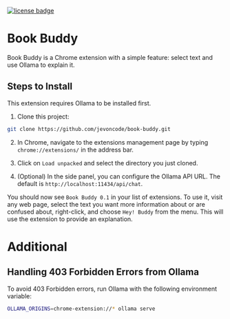 [![license badge](https://img.shields.io/badge/license-Apache--2.0-green.svg)](LICENSE)

# Book Buddy

Book Buddy is a Chrome extension with a simple feature: select text and use Ollama to explain it.

## Steps to Install

This extension requires Ollama to be installed first.

1. Clone this project:
```bash
git clone https://github.com/jevoncode/book-buddy.git
```

2. In Chrome, navigate to the extensions management page by typing `chrome://extensions/` in the address bar.

3. Click on `Load unpacked` and select the directory you just cloned.

4. (Optional) In the side panel, you can configure the Ollama API URL. The default is `http://localhost:11434/api/chat`.

You should now see `Book Buddy 0.1` in your list of extensions. To use it, visit any web page, select the text you want more information about or are confused about, right-click, and choose `Hey! Buddy` from the menu. This will use the extension to provide an explanation.

# Additional

## Handling 403 Forbidden Errors from Ollama

To avoid 403 Forbidden errors, run Ollama with the following environment variable:
```bash
OLLAMA_ORIGINS=chrome-extension://* ollama serve
```

